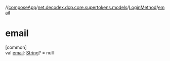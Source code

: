 //[composeApp](../../../index.md)/[net.decodex.dcp.core.supertokens.models](../index.md)/[LoginMethod](index.md)/[email](email.md)

# email

[common]\
val [email](email.md): [String](https://kotlinlang.org/api/latest/jvm/stdlib/kotlin/-string/index.html)? = null
